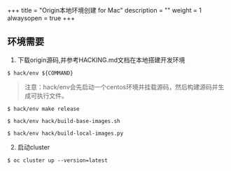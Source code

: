 +++
title = "Origin本地环境创建 for Mac"
description = ""
weight = 1
alwaysopen = true
+++

## 环境需要

1. 下载origin源码,并参考HACKING.md文档在本地搭建开发环境

```
$ hack/env ${COMMAND}
```
> 注意：hack/env会先启动一个centos环境并挂载源码，然后构建源码并生成可执行文件。

```
$ hack/env make release

$ hack/env hack/build-base-images.sh

$ hack/env hack/build-local-images.py
```


2. 启动cluster

```
$ oc cluster up --version=latest
```

